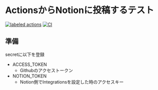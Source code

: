 # ActionsからNotionに投稿するテスト

[![labeled actions](https://github.com/mochi5o/from_actions_to_notion/actions/workflows/main.yml/badge.svg)](https://github.com/mochi5o/from_actions_to_notion/actions/workflows/main.yml)
[![CI](https://github.com/mochi5o/from_actions_to_notion/actions/workflows/ci.yml/badge.svg)](https://github.com/mochi5o/from_actions_to_notion/actions/workflows/ci.yml)

## 準備

secretに以下を登録
- ACCESS_TOKEN
  - Githubのアクセストークン
- NOTION_TOKEN
  - Notion側でIntegrationsを設定した時のアクセスキー
